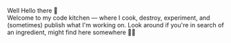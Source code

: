 Well Hello there 👋\
Welcome to my code kitchen ― where I cook, destroy, experiment, and (sometimes) publish what I'm working on. Look around if you're in search of an ingredient, might find here somewhere 👨‍🍳
